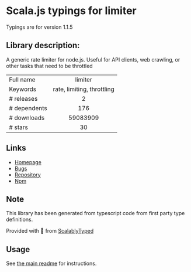 
# Scala.js typings for limiter

Typings are for version 1.1.5

## Library description:
A generic rate limiter for node.js. Useful for API clients, web crawling, or other tasks that need to be throttled

|                    |                 |
| ------------------ | :-------------: |
| Full name          | limiter |
| Keywords           | rate, limiting, throttling |
| # releases         | 2 |
| # dependents       | 176 |
| # downloads        | 59083909 |
| # stars            | 30 |

## Links
- [Homepage](https://github.com/jhurliman/node-rate-limiter#readme)
- [Bugs](http://github.com/jhurliman/node-rate-limiter/issues)
- [Repository](https://github.com/jhurliman/node-rate-limiter)
- [Npm](https://www.npmjs.com/package/limiter)
    


## Note
This library has been generated from typescript code from first party type definitions.

Provided with :purple_heart: from [ScalablyTyped](https://github.com/oyvindberg/ScalablyTyped)

## Usage
See [the main readme](../../readme.md) for instructions.


